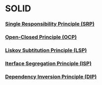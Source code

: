 # SOLID

### [Single Responsibility Principle (SRP)](https://github.com/GabrielJulio/SOLID/blob/master/SRP/README.MD)
### [Open-Closed Principle (OCP)](https://github.com/GabrielJulio/SOLID/blob/master/OCP/README.MD)
### [Liskov Subtitution Principle (LSP)](https://github.com/GabrielJulio/SOLID/blob/master/LSP/README.MD)
### [Iterface Segregation Principle (ISP)](https://github.com/GabrielJulio/SOLID/blob/master/ISP/README.MD)
### [Dependency Inversion Principle (DIP)](https://github.com/GabrielJulio/SOLID/blob/master/DIP/README.MD)
